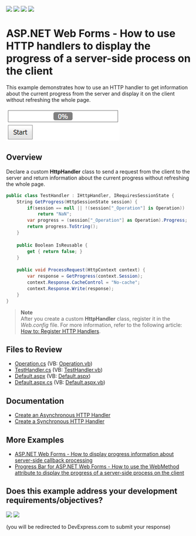 <!-- default badges list -->
![](https://img.shields.io/endpoint?url=https://codecentral.devexpress.com/api/v1/VersionRange/128565347/12.2.7%2B)
[![](https://img.shields.io/badge/Open_in_DevExpress_Support_Center-FF7200?style=flat-square&logo=DevExpress&logoColor=white)](https://supportcenter.devexpress.com/ticket/details/E4651)
[![](https://img.shields.io/badge/📖_How_to_use_DevExpress_Examples-e9f6fc?style=flat-square)](https://docs.devexpress.com/GeneralInformation/403183)
[![](https://img.shields.io/badge/💬_Leave_Feedback-feecdd?style=flat-square)](#does-this-example-address-your-development-requirementsobjectives)
<!-- default badges end -->
# ASP.NET Web Forms - How to use HTTP handlers to display the progress of a server-side process on the client

This example demonstrates how to use an HTTP handler to get information about the current progress from the server and display it on the client without refreshing the whole page.

![HTTP handlers to display the progress](HTTPHandlers.png)

## Overview

Declare a custom **HttpHandler** class to send a request from the client to the server and return information about the current progress without refreshing the whole page.

```cs
public class TestHandler : IHttpHandler, IRequiresSessionState {
    String GetProgress(HttpSessionState session) {
        if(session == null || !(session["_Operation"] is Operation))
            return "NaN";
        var progress = (session["_Operation"] as Operation).Progress;
        return progress.ToString();
    }

    public Boolean IsReusable {
        get { return false; }
    }

    public void ProcessRequest(HttpContext context) {
        var response = GetProgress(context.Session);
        context.Response.CacheControl = "No-cache";
        context.Response.Write(response);
    }
}
```

> **Note**  
> After you create a custom **HttpHandler** class, register it in the *Web.config* file. For more information, refer to the following article: [How to: Register HTTP Handlers](https://learn.microsoft.com/en-us/previous-versions/aspnet/46c5ddfy(v=vs.100)?redirectedfrom=MSDN).

## Files to Review

* [Operation.cs](./CS/App_Code/Operation.cs) (VB: [Operation.vb](./VB/App_Code/Operation.vb))
* [TestHandler.cs](./CS/App_Code/TestHandler.cs) (VB: [TestHandler.vb](./VB/App_Code/TestHandler.vb))
* [Default.aspx](./CS/Default.aspx) (VB: [Default.aspx](./VB/Default.aspx))
* [Default.aspx.cs](./CS/Default.aspx.cs) (VB: [Default.aspx.vb](./VB/Default.aspx.vb))

## Documentation

* [Create an Asynchronous HTTP Handler](https://learn.microsoft.com/en-us/previous-versions/aspnet/ms227433(v=vs.100)?redirectedfrom=MSDN)
* [Create a Synchronous HTTP Handler](https://learn.microsoft.com/en-us/previous-versions/aspnet/ms228090(v=vs.100)?redirectedfrom=MSDN)

## More Examples

* [ASP.NET Web Forms - How to display progress information about server-side callback processing](https://github.com/DevExpress-Examples/web-forms-display-progress-information-about-callback-process)
* [Progress Bar for ASP.NET Web Forms - How to use the WebMethod attribute to display the progress of a server-side process on the client](https://github.com/DevExpress-Examples/asp-net-web-forms-progress-bar-display-server-process-progress)
<!-- feedback -->
## Does this example address your development requirements/objectives?

[<img src="https://www.devexpress.com/support/examples/i/yes-button.svg"/>](https://www.devexpress.com/support/examples/survey.xml?utm_source=github&utm_campaign=asp-net-web-forms-use-httphandler-to-display-server-side-process-progress&~~~was_helpful=yes) [<img src="https://www.devexpress.com/support/examples/i/no-button.svg"/>](https://www.devexpress.com/support/examples/survey.xml?utm_source=github&utm_campaign=asp-net-web-forms-use-httphandler-to-display-server-side-process-progress&~~~was_helpful=no)

(you will be redirected to DevExpress.com to submit your response)
<!-- feedback end -->
